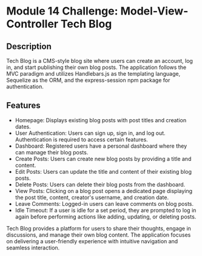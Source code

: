 # Module 14 Challenge: Model-View-Controller Tech Blog

## Description 

Tech Blog is a CMS-style blog site where users can create an account, log in, and start publishing their own blog posts. The application follows the MVC paradigm and utilizes Handlebars.js as the templating language, Sequelize as the ORM, and the express-session npm package for authentication.

## Features

- Homepage: Displays existing blog posts with post titles and creation dates.
- User Authentication: Users can sign up, sign in, and log out. Authentication is required to access certain features.
- Dashboard: Registered users have a personal dashboard where they can manage their blog posts.
- Create Posts: Users can create new blog posts by providing a title and content.
- Edit Posts: Users can update the title and content of their existing blog posts.
- Delete Posts: Users can delete their blog posts from the dashboard.
- View Posts: Clicking on a blog post opens a dedicated page displaying the post title, content, creator's username, and creation date.
- Leave Comments: Logged-in users can leave comments on blog posts.
- Idle Timeout: If a user is idle for a set period, they are prompted to log in again before performing actions like adding, updating, or deleting posts.

Tech Blog provides a platform for users to share their thoughts, engage in discussions, and manage their own blog content. The application focuses on delivering a user-friendly experience with intuitive navigation and seamless interaction.
